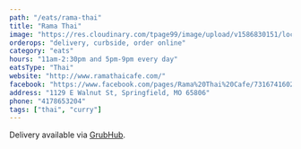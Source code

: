 ```yaml
---
path: "/eats/rama-thai"
title: "Rama Thai"
image: "https://res.cloudinary.com/tpage99/image/upload/v1586830151/local417eats/local417eatslogo.png"
orderops: "delivery, curbside, order online"
category: "eats"
hours: "11am-2:30pm and 5pm-9pm every day"
eatsType: "Thai"
website: "http://www.ramathaicafe.com/"
facebook: "https://www.facebook.com/pages/Rama%20Thai%20Cafe/731674160280807/"
address: "1129 E Walnut St, Springfield, MO 65806"
phone: "4178653204"
tags: ["thai", "curry"]
---
```


Delivery available via [GrubHub](https://www.grubhub.com/restaurant/rama-thai-1129-e-walnut-st-springfield/2095282).